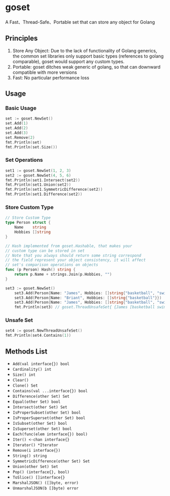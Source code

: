 # goset
A Fast、Thread-Safe、Portable set that can store any object for Golang

## Principles
1. Store Any Object: Due to the lack of functionality of Golang generics, the common set libraries only support basic types (references to golang comparable), goset would support any custom types.
2. Portable: goset ditches weak generic of golang, so that can downward compatible with more versions
3. Fast: No particular performance loss

## Usage

### Basic Usage

```go
set := goset.NewSet()
set.Add(1)
set.Add(2)
set.Add(3)
set.Remove(2)
fmt.Println(set)
fmt.Println(set.Size())
```
### Set Operations
```go
set1 := goset.NewSet(1, 2, 3)
set2 := goset.NewSet(4, 5, 6)
fmt.Println(set1.Intersect(set2))
fmt.Println(set1.Union(set2))
fmt.Println(set1.SymmetricDifference(set2))
fmt.Println(set1.Difference(set2))
```

### Store Custom Type
```go
// Store Custom Type
type Person struct {
	Name    string
	Hobbies []string
}

// Hash implemented from goset.Hashable, that makes your
// custom type can be stored in set
// Note that you always should return some string correspond
// the field represent your object consistency, it will affect
// set's comparison operations on objects
func (p Person) Hash() string {
	return p.Name + strings.Join(p.Hobbies, "")
}

set3 := goset.NewSet()
	set3.Add(Person{Name: "James", Hobbies: []string{"basketball", "swiming"}})
	set3.Add(Person{Name: "Briant", Hobbies: []string{"basketball"}})
	set3.Add(Person{Name: "James", Hobbies: []string{"basketball", "swiming"}})
	fmt.Println(set3) // goset.ThreadUnsafeSet{ {James [basketball swiming]}, {Briant [basketball]} }
```

### Unsafe Set

```go
set4 := goset.NewThreadUnsafeSet()
fmt.Println(set4.Contains(1))
```

## Methods List
- `Add(val interface{}) bool`
- `Cardinality() int`
- `Size() int`
- `Clear()`
- `Clone() Set`
- `Contains(val ...interface{}) bool`
- `Difference(other Set) Set`
- `Equal(other Set) bool`
- `Intersect(other Set) Set`
- `IsProperSubset(other Set) bool`
- `IsProperSuperset(other Set) bool`
- `IsSubset(other Set) bool`
- `IsSuperset(other Set) bool`
- `Each(func(elem interface{}) bool)`
- `Iter() <-chan interface{}`
- `Iterator() *Iterator`
- `Remove(i interface{})`
- `String() string`
- `SymmetricDifference(other Set) Set`
- `Union(other Set) Set`
- `Pop() (interface{}, bool)`
- `ToSlice() []interface{}`
- `MarshalJSON() ([]byte, error)`
- `UnmarshalJSON(b []byte) error`